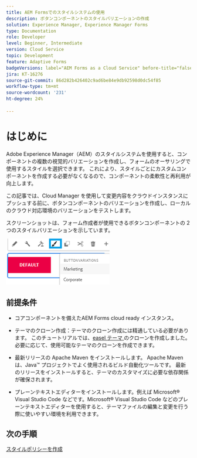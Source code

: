 ```yaml
---
title: AEM Formsでのスタイルシステムの使用
description: ボタンコンポーネントのスタイルバリエーションの作成
solution: Experience Manager, Experience Manager Forms
type: Documentation
role: Developer
level: Beginner, Intermediate
version: Cloud Service
topic: Development
feature: Adaptive Forms
badgeVersions: label="AEM Forms as a Cloud Service" before-title="false"
jira: KT-16276
source-git-commit: 86d282b426402c9ad6be84e9db92598d0dc54f85
workflow-type: tm+mt
source-wordcount: '231'
ht-degree: 24%

---
```


# はじめに

Adobe Experience Manager（AEM）のスタイルシステムを使用すると、コンポーネントの複数の視覚的バリエーションを作成し、フォームのオーサリングで使用するスタイルを選択できます。 これにより、スタイルごとにカスタムコンポーネントを作成する必要がなくなるので、コンポーネントの柔軟性と再利用が向上します。

この記事では、Cloud Manager を使用して変更内容をクラウドインスタンスにプッシュする前に、ボタンコンポーネントのバリエーションを作成し、ローカルのクラウド対応環境のバリエーションをテストします。

スクリーンショットは、フォーム作成者が使用できるボタンコンポーネントの 2 つのスタイルバリエーションを示しています。


![button-variations](assets/button-variations.png)

## 前提条件

* コアコンポーネントを備えたAEM Forms cloud ready インスタンス。
* テーマのクローン作成：テーマのクローン作成には精通している必要があります。 このチュートリアルでは、[easel テーマ ](https://github.com/adobe/aem-forms-theme-easel) のクローンを作成しました。 必要に応じて、使用可能なテーマのクローンを作成できます。

* 最新リリースの Apache Maven をインストールします。 Apache Maven は、Java™ プロジェクトでよく使用されるビルド自動化ツールです。 最新のリリースをインストールすると、テーマのカスタマイズに必要な依存関係が確保されます。
* プレーンテキストエディターをインストールします。例えば Microsoft® Visual Studio Code などです。Microsoft® Visual Studio Code などのプレーンテキストエディターを使用すると、テーマファイルの編集と変更を行う際に使いやすい環境を利用できます。



## 次の手順

[スタイルポリシーを作成](./style-policy.md)
